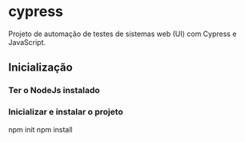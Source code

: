 # cypress
Projeto de automação de testes de sistemas web (UI) com Cypress e JavaScript.

## Inicialização

### Ter o NodeJs instalado

### Inicializar e instalar o projeto
npm init
npm install